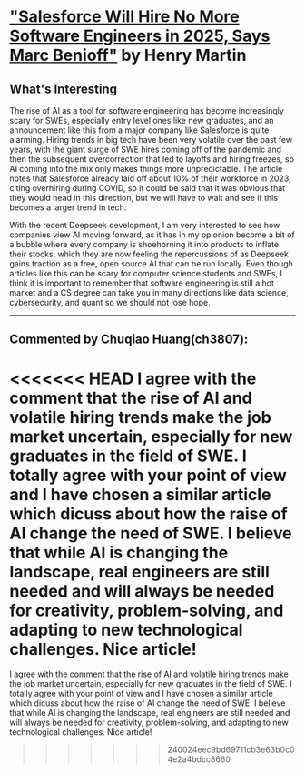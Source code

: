 # ["Salesforce Will Hire No More Software Engineers in 2025, Says Marc Benioff"](https://www.salesforceben.com/salesforce-will-hire-no-more-software-engineers-in-2025-says-marc-benioff/) by Henry Martin

## What's Interesting

The rise of AI as a tool for software engineering has become increasingly scary for SWEs, especially entry level ones like new graduates, and an announcement like this from a major company like Salesforce is quite alarming. Hiring trends in big tech have been very volatile over the past few years, with the giant surge of SWE hires coming off of the pandemic and then the subsequent overcorrection that led to layoffs and hiring freezes, so AI coming into the mix only makes things more unpredictable. The article notes that Salesforce already laid off about 10% of their workforce in 2023, citing overhiring during COVID, so it could be said that it was obvious that they would head in this direction, but we will have to wait and see if this becomes a larger trend in tech. 

With the recent Deepseek development, I am very interested to see how companies view AI moving forward, as it has in my opionion become a bit of a bubble where every company is shoehorning it into products to inflate their stocks, which they are now feeling the repercussions of as Deepseek gains traction as a free, open source AI that can be run locally. Even though articles like this can be scary for computer science students and SWEs, I think it is important to remember that software engineering is still a hot market and a CS degree can take you in many directions like data science, cybersecurity, and quant so we should not lose hope.

---

## Commented by Chuqiao Huang(ch3807):
<<<<<<< HEAD
I agree with the comment that the rise of AI and volatile hiring trends make the job market uncertain, especially for new graduates in the field of SWE. I totally agree with your point of view and I have chosen a similar article which dicuss about how the raise of AI change the need of SWE. I believe that while AI is changing the landscape, real engineers are still needed and will always be needed for creativity, problem-solving, and adapting to new technological challenges. Nice article!
=======
I agree with the comment that the rise of AI and volatile hiring trends make the job market uncertain, especially for new graduates in the field of SWE. I totally agree with your point of view and I have chosen a similar article which dicuss about how the raise of AI change the need of SWE. I believe that while AI is changing the landscape, real engineers are still needed and will always be needed for creativity, problem-solving, and adapting to new technological challenges. Nice article!
>>>>>>> 240024eec9bd69711cb3e63b0c04e2a4bdcc8660
